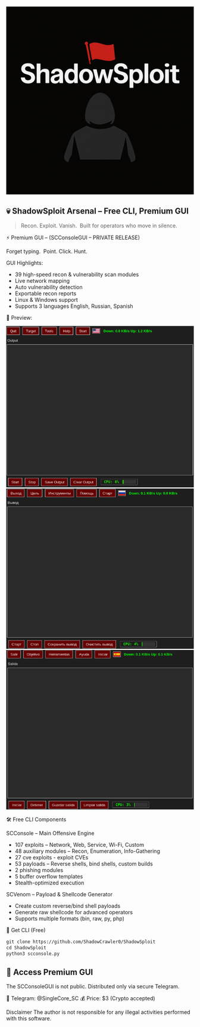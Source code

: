 ![ShadowSploit Icon](/images/shadowsploit_icon.png)

💀 ShadowSploit Arsenal – Free CLI, Premium GUI
-

> Recon. Exploit. Vanish.  
> Built for operators who move in silence.


⚡ Premium GUI – (SCConsoleGUI – PRIVATE RELEASE)

Forget typing.  
Point. Click. Hunt.

GUI Highlights:

- 39 high-speed recon & vulnerability scan modules
- Live network mapping
- Auto vulnerability detection
- Exportable recon reports
- Linux & Windows support
- Supports 3 languages English, Russian, Spanish

📸 Preview:

![ShadowSploit_menu](/images/shadowsploit_menu.png)
![ShadowSploit_russian_menu](/images/shadowsploit_russian_menu.png)
![ShadowSploit_spanish_menu](/images/shadowsploit_spanish_menu.png)

🛠 Free CLI Components

SCConsole – Main Offensive Engine

- 107 exploits – Network, Web, Service, Wi-Fi, Custom  
- 48 auxiliary modules – Recon, Enumeration, Info-Gathering
- 27 cve exploits - exploit CVEs  
- 53 payloads – Reverse shells, bind shells, custom builds  
- 2 phishing modules
- 5 buffer overflow templates  
- Stealth-optimized execution

SCVenom – Payload & Shellcode Generator

- Create custom reverse/bind shell payloads
- Generate raw shellcode for advanced operators
- Supports multiple formats (bin, raw, py, php)

🚀 Get CLI (Free)

```
git clone https://github.com/ShadowCrawler0/ShadowSploit
cd ShadowSploit
python3 scconsole.py
```

💎 Access Premium GUI
-

The SCConsoleGUI is not public.
Distributed only via secure Telegram.

📩 Telegram: @SingleCore_SC
💰 Price: $3 (Crypto accepted)

Disclaimer
The author is not responsible for any illegal activities performed with this software.
